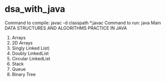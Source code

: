 # dsa_with_java
Command to compile: javac -d classpath *.javac
Command to run: java Main
DATA STRUCTURES AND ALGORITHMS PRACTICE IN JAVA
1. Arrays
2. 2D Arrays
3. Singly Linked List)
4. Doubly LinkedList
5. Circular LinkedList
6. Stack
7. Queue
8. Binary Tree
